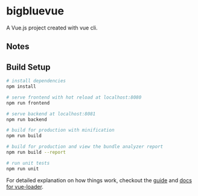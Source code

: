 # bigbluevue

A Vue.js project created with vue cli.

## Notes


## Build Setup

``` bash
# install dependencies
npm install 

# serve frontend with hot reload at localhost:8080
npm run frontend

# serve backend at localhost:8081
npm run backend

# build for production with minification
npm run build

# build for production and view the bundle analyzer report
npm run build --report

# run unit tests
npm run unit
```

For detailed explanation on how things work, checkout the [guide](http://vuejs-templates.github.io/webpack/) and [docs for vue-loader](http://vuejs.github.io/vue-loader).

